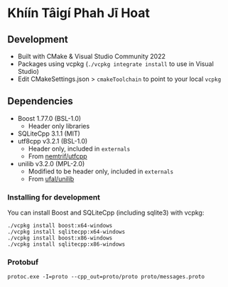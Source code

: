 # Khíín Tâigí Phah Jī Hoat

## Development

- Built with CMake & Visual Studio Community 2022
- Packages using vcpkg (`./vcpkg integrate install` to use in Visual Studio)
- Edit CMakeSettings.json > `cmakeToolchain` to point to your local `vcpkg`

## Dependencies

- Boost 1.77.0 (BSL-1.0)
    - Header only libraries
- SQLiteCpp 3.1.1 (MIT)
- utf8cpp v3.2.1 (BSL-1.0)
    - Header only, included in `externals`
    - From [nemtrif/utfcpp](https://github.com/nemtrif/utfcpp)
- unilib v3.2.0 (MPL-2.0)
    - Modified to be header only, included in `externals`
    - From [ufal/unilib](https://github.com/ufal/unilib)

### Installing for development

You can install Boost and SQLiteCpp (including sqlite3) with vcpkg:

```
./vcpkg install boost:x64-windows
./vcpkg install sqlitecpp:x64-windows
./vcpkg install boost:x86-windows
./vcpkg install sqlitecpp:x86-windows
```

### Protobuf

```
protoc.exe -I=proto --cpp_out=proto/proto proto/messages.proto
```
